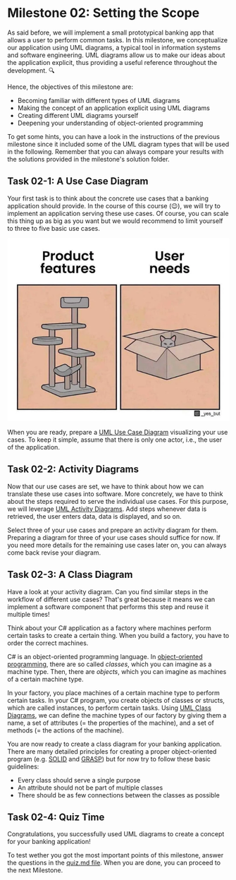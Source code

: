 # Milestone 02: Setting the Scope

As said before, we will implement a small prototypical banking app that allows a user to perform common tasks. In this milestone, we conceptualize our application using UML diagrams, a typical tool in information systems and software engineering. UML diagrams allow us to make our ideas about the application explicit, thus providing a useful reference throughout the development. 🔍

Hence, the objectives of this milestone are:

- Becoming familiar with different types of UML diagrams
- Making the concept of an application explicit using UML diagrams
- Creating different UML diagrams yourself
- Deepening your understanding of object-oriented programming

To get some hints, you can have a look in the instructions of the previous milestone since it included some of the UML diagram types that will be used in the following. Remember that you can always compare your results with the solutions provided in the milestone's solution folder.

## Task 02-1: A Use Case Diagram

Your first task is to think about the concrete use cases that a banking application should provide. In the course of this course (😉), we will try to implement an application serving these use cases. Of course, you can scale this thing up as big as you want but we would recommend to limit yourself to three to five basic use cases.

![User Needs](../pictures/user_needs.webp)

When you are ready, prepare a [UML Use Case Diagram](https://en.wikipedia.org/wiki/Use_case_diagram) visualizing your use cases. To keep it simple, assume that there is only one actor, i.e., the user of the application.

## Task 02-2: Activity Diagrams

Now that our use cases are set, we have to think about how we can translate these use cases into software. More concretely, we have to think about the steps required to serve the individual use cases. For this purpose, we will leverage [UML Activity Diagrams](https://en.wikipedia.org/wiki/Activity_diagram). Add steps whenever data is retrieved, the user enters data, data is displayed, and so on.

Select three of your use cases and prepare an activity diagram for them. Preparing a diagram for three of your use cases should suffice for now. If you need more details for the remaining use cases later on, you can always come back revise your diagram.

## Task 02-3: A Class Diagram

Have a look at your activity diagram. Can you find similar steps in the workflow of different use cases? That's great because it means we can implement a software component that performs this step and reuse it multiple times!

Think about your C# application as a factory where machines perform certain tasks to create a certain thing. When you build a factory, you have to order the correct machines.

C# is an object-oriented programming language. In [object-oriented programming](https://en.wikipedia.org/wiki/Object-oriented_programming), there are so called _classes_, which you can imagine as a machine type. Then, there are  _objects_, which you can imagine as machines of a certain machine type.

In your factory, you place machines of a certain machine type to perform certain tasks. In your C# program, you create objects of classes or structs, which are called instances, to perform certain tasks. Using [UML Class Diagrams](https://en.wikipedia.org/wiki/Class_diagram), we can define the machine types of our factory by giving them a name, a set of attributes (= the properties of the machine), and a set of methods (= the actions of the machine).

You are now ready to create a class diagram for your banking application. There are many detailed principles for creating a proper object-oriented program (e.g. [SOLID](https://en.wikipedia.org/wiki/SOLID) and [GRASP](https://en.wikipedia.org/wiki/GRASP_(object-oriented_design))) but for now try to follow these basic guidelines:

- Every class should serve a single purpose
- An attribute should not be part of multiple classes
- There should be as few connections between the classes as possible

## Task 02-4: Quiz Time

Congratulations, you successfully used UML diagrams to create a concept for your banking application!

To test wether you got the most important points of this milestone, answer the questions in the [quiz.md file](./quiz.md). When you are done, you can proceed to the next Milestone.
